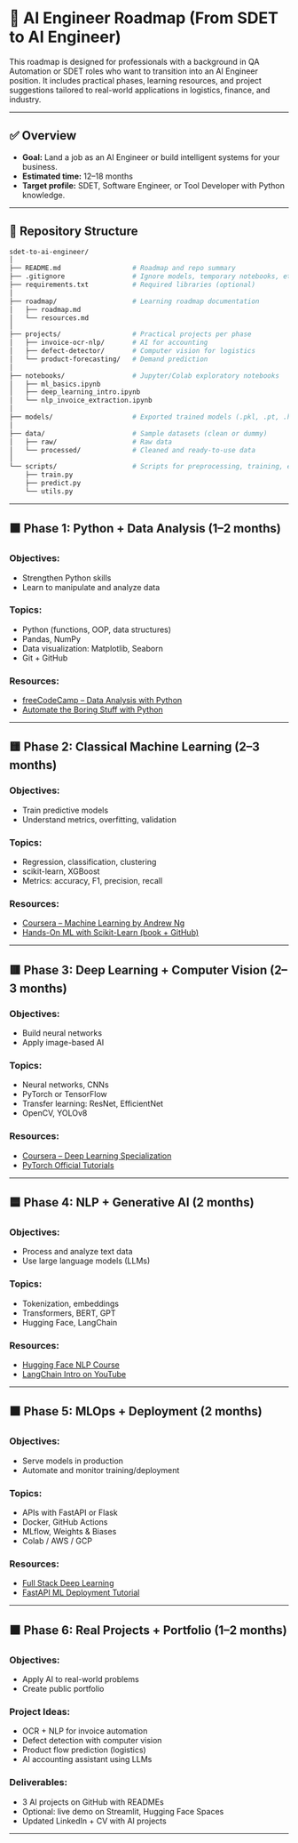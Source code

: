 # 🧠 AI Engineer Roadmap (From SDET to AI Engineer)

This roadmap is designed for professionals with a background in QA Automation or SDET roles who want to transition into an AI Engineer position. It includes practical phases, learning resources, and project suggestions tailored to real-world applications in logistics, finance, and industry.

---

## ✅ Overview
- **Goal:** Land a job as an AI Engineer or build intelligent systems for your business.
- **Estimated time:** 12–18 months
- **Target profile:** SDET, Software Engineer, or Tool Developer with Python knowledge.

---

## 📁 Repository Structure
```bash
sdet-to-ai-engineer/
│
├── README.md                  # Roadmap and repo summary
├── .gitignore                 # Ignore models, temporary notebooks, etc.
├── requirements.txt           # Required libraries (optional)
│
├── roadmap/                   # Learning roadmap documentation
│   ├── roadmap.md
│   └── resources.md
│
├── projects/                  # Practical projects per phase
│   ├── invoice-ocr-nlp/       # AI for accounting
│   ├── defect-detector/       # Computer vision for logistics
│   └── product-forecasting/   # Demand prediction
│
├── notebooks/                 # Jupyter/Colab exploratory notebooks
│   ├── ml_basics.ipynb
│   ├── deep_learning_intro.ipynb
│   └── nlp_invoice_extraction.ipynb
│
├── models/                    # Exported trained models (.pkl, .pt, .h5)
│
├── data/                      # Sample datasets (clean or dummy)
│   ├── raw/                   # Raw data
│   └── processed/             # Cleaned and ready-to-use data
│
└── scripts/                   # Scripts for preprocessing, training, etc.
    ├── train.py
    ├── predict.py
    └── utils.py
```
---

## 🟩 Phase 1: Python + Data Analysis (1–2 months)
### Objectives:
- Strengthen Python skills
- Learn to manipulate and analyze data

### Topics:
- Python (functions, OOP, data structures)
- Pandas, NumPy
- Data visualization: Matplotlib, Seaborn
- Git + GitHub

### Resources:
- [freeCodeCamp – Data Analysis with Python](https://www.freecodecamp.org/learn/data-analysis-with-python/)
- [Automate the Boring Stuff with Python](https://automatetheboringstuff.com/)

---

## 🟨 Phase 2: Classical Machine Learning (2–3 months)
### Objectives:
- Train predictive models
- Understand metrics, overfitting, validation

### Topics:
- Regression, classification, clustering
- scikit-learn, XGBoost
- Metrics: accuracy, F1, precision, recall

### Resources:
- [Coursera – Machine Learning by Andrew Ng](https://www.coursera.org/learn/machine-learning)
- [Hands-On ML with Scikit-Learn (book + GitHub)](https://github.com/ageron/handson-ml2)

---

## 🟥 Phase 3: Deep Learning + Computer Vision (2–3 months)
### Objectives:
- Build neural networks
- Apply image-based AI

### Topics:
- Neural networks, CNNs
- PyTorch or TensorFlow
- Transfer learning: ResNet, EfficientNet
- OpenCV, YOLOv8

### Resources:
- [Coursera – Deep Learning Specialization](https://www.coursera.org/specializations/deep-learning)
- [PyTorch Official Tutorials](https://pytorch.org/tutorials/)

---

## 🟦 Phase 4: NLP + Generative AI (2 months)
### Objectives:
- Process and analyze text data
- Use large language models (LLMs)

### Topics:
- Tokenization, embeddings
- Transformers, BERT, GPT
- Hugging Face, LangChain

### Resources:
- [Hugging Face NLP Course](https://huggingface.co/learn/nlp-course)
- [LangChain Intro on YouTube](https://www.youtube.com/watch?v=6zQ4b6jJfd8)
  
---
## 🟧 Phase 5: MLOps + Deployment (2 months)
### Objectives:
- Serve models in production
- Automate and monitor training/deployment

### Topics:
- APIs with FastAPI or Flask
- Docker, GitHub Actions
- MLflow, Weights & Biases
- Colab / AWS / GCP

### Resources:
- [Full Stack Deep Learning](https://fullstackdeeplearning.com/)
- [FastAPI ML Deployment Tutorial](https://www.youtube.com/watch?v=0sOvCWFmrtA)

---

## 🟫 Phase 6: Real Projects + Portfolio (1–2 months)
### Objectives:
- Apply AI to real-world problems
- Create public portfolio

### Project Ideas:
- OCR + NLP for invoice automation
- Defect detection with computer vision
- Product flow prediction (logistics)
- AI accounting assistant using LLMs

### Deliverables:
- 3 AI projects on GitHub with READMEs
- Optional: live demo on Streamlit, Hugging Face Spaces
- Updated LinkedIn + CV with AI projects

---
